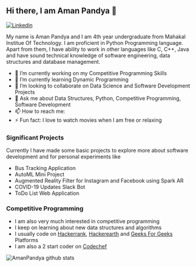 ## Hi there, I am **Aman Pandya** 👋

[![Linkedin](https://img.shields.io/badge/-LinkedIn-blue?style=flat&logo=Linkedin&logoColor=white)](https://www.linkedin.com/in/thesparkvision/)

My name is Aman Pandya and I am 4th year undergraduate from Mahakal Institue Of Technology. I am proficient in Python Programming language. Apart from them, I have ability to work in other languages like C, C++, Java and have sound technical knowledge of software engineering, data structures and database management.

- 🔭 I’m currently working on my Competitive Programming Skills
- 🌱 I’m currently learning Dynamic Programming
- 👯 I’m looking to collaborate on Data Science and Software Development Projects
- 💬 Ask me about Data Structures, Python, Competitive Programming, Software Development
- 📫 How to reach me:
- ⚡ Fun fact: I love to watch movies when I am free or relaxing

### Significant Projects

Currently I have made some basic projects to explore more about software development and for personal experiments like
- Bus Tracking Application
- AutoML Mini Project
- Augmented Reality Filter for Instagram and Facebook using Spark AR
- COVID-19 Updates Slack Bot
- ToDo List Web Application

### Competitive Programming

- I am also very much interested in competitive programming 
- I keep on learning about new data structures and algorithms
- I usually code on [Hackerrank](https://www.hackerrank.com/thesparkvision?hr_r=1), [Hackerearth](https://www.hackerearth.com/@aman2239) and [Geeks For Geeks](https://auth.geeksforgeeks.org/user/amanpandya/practice/) Platforms
- I am also a 2 start coder on [Codechef](https://www.codechef.com/users/thesparkvision)

![AmanPandya github stats](https://github-readme-stats.vercel.app/api?username=thesparkvision&show_icons=true&theme=tokyonight)
